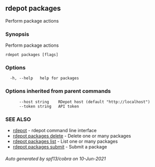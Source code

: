 ## rdepot packages

Perform package actions

### Synopsis

Perform package actions

```
rdepot packages [flags]
```

### Options

```
  -h, --help   help for packages
```

### Options inherited from parent commands

```
      --host string    RDepot host (default "http://localhost")
      --token string   API token
```

### SEE ALSO

* [rdepot](rdepot.md)	 - rdepot command line interface
* [rdepot packages delete](rdepot_packages_delete.md)	 - Delete one or many packages
* [rdepot packages list](rdepot_packages_list.md)	 - List one or many packages
* [rdepot packages submit](rdepot_packages_submit.md)	 - Submit a package

###### Auto generated by spf13/cobra on 10-Jun-2021
